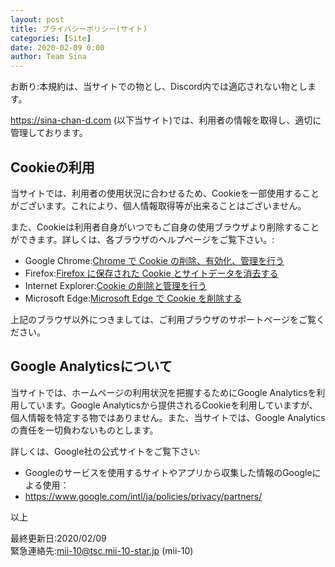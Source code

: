 ```yaml
---
layout: post
title: プライバシーポリシー(サイト)
categories: [Site]
date: 2020-02-09 0:00
author: Team Sina
---
```


お断り:本規約は、当サイトでの物とし、Discord内では適応されない物とします。<br>

https://sina-chan-d.com (以下当サイト)では、利用者の情報を取得し、適切に管理しております。

## Cookieの利用
当サイトでは、利用者の使用状況に合わせるため、Cookieを一部使用することがございます。これにより、個人情報取得等が出来ることはございません。

また、Cookieは利用者自身がいつでもご自身の使用ブラウザより削除することができます。詳しくは、各ブラウザのヘルプページをご覧下さい。:<br>

 - Google Chrome:<a href="https://support.google.com/chrome/answer/95647" class="a-orange">Chrome で Cookie の削除、有効化、管理を行う</a>
 - Firefox:<a href="https://support.mozilla.org/ja/kb/clear-cookies-and-site-data-firefox" class="a-orange">Firefox に保存された Cookie とサイトデータを消去する</a>
 - Internet Explorer:<a href="https://support.microsoft.com/ja-jp/help/17442/windows-internet-explorer-delete-manage-cookies" class="a-orange">Cookie の削除と管理を行う</a>
 - Microsoft Edge:<a href="https://support.microsoft.com/ja-jp/help/4027947/microsoft-edge-delete-cookies" class="a-orange">Microsoft Edge で Cookie を削除する</a>

上記のブラウザ以外につきましては、ご利用ブラウザのサポートページをご覧ください。

## Google Analyticsについて
当サイトでは、ホームページの利用状況を把握するためにGoogle Analyticsを利用しています。Google Analyticsから提供されるCookieを利用していますが、個人情報を特定する物ではありません。また、当サイトでは、Google Analyticsの責任を一切負わないものとします。

詳しくは、Google社の公式サイトをご覧下さい:

 - Googleのサービスを使用するサイトやアプリから収集した情報のGoogleによる使用：
  - <a href="https://www.google.com/intl/ja/policies/privacy/partners/" class="a-orange">https://www.google.com/intl/ja/policies/privacy/partners/</a>

以上<br>

最終更新日:2020/02/09<br>
緊急連絡先:mii-10@tsc.mii-10-star.jp (mii-10)
